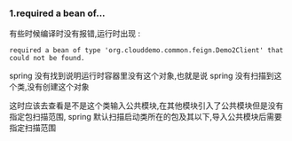 ### 1.required a bean of...

有些时候编译时没有报错,运行时出现 :

`required a bean of type 'org.clouddemo.common.feign.Demo2Client' that could not be found.`

spring 没有找到说明运行时容器里没有这个对象,也就是说 spring 没有扫描到这个类,没有创建这个对象

这时应该去查看是不是这个类输入公共模块,在其他模块引入了公共模块但是没有指定包扫描范围, spring 默认扫描启动类所在的包及其以下,导入公共模块后需要指定扫描范围